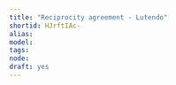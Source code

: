 ```yaml
---
title: "Reciprocity agreement - Lutendo"
shortid: HJrftIAc-
alias: 
model: 
tags: 
node: 
draft: yes
--- 
```

 